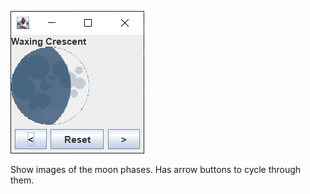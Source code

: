 ![Screenshot](https://github.com/timeblade0/MoonPhaseViewer/blob/main/screenshot.png)

Show images of the moon phases. Has arrow buttons to cycle through them.
